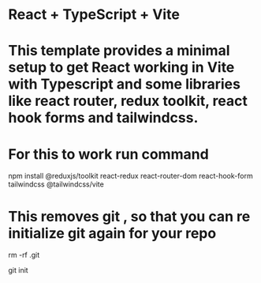 # React + TypeScript + Vite

# This template provides a minimal setup to get React working in Vite with Typescript and some libraries like react router, redux toolkit, react hook forms and tailwindcss.
# For this to work run command

 npm install @reduxjs/toolkit react-redux react-router-dom react-hook-form tailwindcss @tailwindcss/vite

# This removes git , so that you can re initialize git again for your repo
 rm -rf .git

 git init



